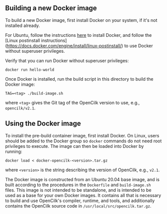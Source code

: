 ## Building a new Docker image

To build a new Docker image, first install Docker on your system, if
it's not installed already.

For Ubuntu, follow the instructions
[here](https://docs.docker.com/engine/install/ubuntu/) to install
Docker, and follow the [Linux postinstall instructions]
(https://docs.docker.com/engine/install/linux-postinstall/) to use
Docker without superuser privileges.

Verify that you can run Docker without superuser privileges:

```console
docker run hello-world
```

Once Docker is installed, run the build script in this directory to
build the Docker image:

```console
TAG=<tag> ./build-image.sh
```

where `<tag>` gives the Git tag of the OpenCilk version to use,
e.g., `opencilk/v2.1`.

## Using the Docker image

To install the pre-build container image, first install Docker.  On
Linux, users should be added to the Docker group so `docker` commands do
not need root privileges to execute.  The image can then be loaded
into Docker by running:

```console
docker load < docker-opencilk-<version>.tar.gz
```

where `<version>` is the string describing the version of OpenCilk,
e.g., `v2.1`.

The Docker image is constructed from an Ubuntu 20.04 base image, and
is built according to the procedures in the `Dockerfile` and
`build-image.sh` files.  This image is not intended to be standalone,
and is intended to be used as a base for your own Docker images.  It
contains all that is necessary to build and use OpenCilk's compiler,
runtime, and tools, and additionally contains the OpenCilk source code
in `/usr/local/src/opencilk.tar.gz`.
